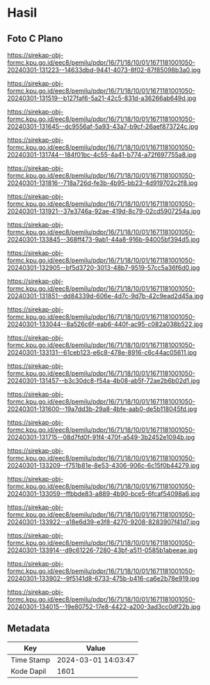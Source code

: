 # Hasil

## Foto C Plano

https://sirekap-obj-formc.kpu.go.id/eec8/pemilu/pdpr/16/71/18/10/01/1671181001050-20240301-131223--14633dbd-9441-4073-8f02-87f85098b3a0.jpg

https://sirekap-obj-formc.kpu.go.id/eec8/pemilu/pdpr/16/71/18/10/01/1671181001050-20240301-131519--b127faf6-5a21-42c5-831d-a36266ab649d.jpg

https://sirekap-obj-formc.kpu.go.id/eec8/pemilu/pdpr/16/71/18/10/01/1671181001050-20240301-131645--dc9556af-5a93-43a7-b9cf-26aef873724c.jpg

https://sirekap-obj-formc.kpu.go.id/eec8/pemilu/pdpr/16/71/18/10/01/1671181001050-20240301-131744--184f01bc-4c55-4a41-b774-a72f697755a8.jpg

https://sirekap-obj-formc.kpu.go.id/eec8/pemilu/pdpr/16/71/18/10/01/1671181001050-20240301-131816--718a726d-fe3b-4b95-bb23-4d919702c2f8.jpg

https://sirekap-obj-formc.kpu.go.id/eec8/pemilu/pdpr/16/71/18/10/01/1671181001050-20240301-131921--37e3746a-92ae-419d-8c79-02cd5907254a.jpg

https://sirekap-obj-formc.kpu.go.id/eec8/pemilu/pdpr/16/71/18/10/01/1671181001050-20240301-133845--368ff473-9ab1-44a8-916b-94005bf394d5.jpg

https://sirekap-obj-formc.kpu.go.id/eec8/pemilu/pdpr/16/71/18/10/01/1671181001050-20240301-132905--bf5d3720-3013-48b7-9519-57cc5a36f6d0.jpg

https://sirekap-obj-formc.kpu.go.id/eec8/pemilu/pdpr/16/71/18/10/01/1671181001050-20240301-131851--dd84339d-606e-4d7c-9d7b-42c9ead2d45a.jpg

https://sirekap-obj-formc.kpu.go.id/eec8/pemilu/pdpr/16/71/18/10/01/1671181001050-20240301-133044--8a526c6f-eab6-440f-ac95-c082a038b522.jpg

https://sirekap-obj-formc.kpu.go.id/eec8/pemilu/pdpr/16/71/18/10/01/1671181001050-20240301-133131--61ceb123-e6c8-478e-8916-c6c44ac05611.jpg

https://sirekap-obj-formc.kpu.go.id/eec8/pemilu/pdpr/16/71/18/10/01/1671181001050-20240301-131457--b3c30dc8-f54a-4b08-ab5f-72ae2b6b02d1.jpg

https://sirekap-obj-formc.kpu.go.id/eec8/pemilu/pdpr/16/71/18/10/01/1671181001050-20240301-131600--19a7dd3b-29a8-4bfe-aab0-de5b118045fd.jpg

https://sirekap-obj-formc.kpu.go.id/eec8/pemilu/pdpr/16/71/18/10/01/1671181001050-20240301-131715--08d7fd0f-91f4-470f-a549-3b2452e1094b.jpg

https://sirekap-obj-formc.kpu.go.id/eec8/pemilu/pdpr/16/71/18/10/01/1671181001050-20240301-133209--f751b81e-8e53-4306-906c-6c15f0b44279.jpg

https://sirekap-obj-formc.kpu.go.id/eec8/pemilu/pdpr/16/71/18/10/01/1671181001050-20240301-133059--ffbbde83-a889-4b90-bce5-6fcaf54098a6.jpg

https://sirekap-obj-formc.kpu.go.id/eec8/pemilu/pdpr/16/71/18/10/01/1671181001050-20240301-133922--a18e6d39-e3f8-4270-9208-8283907f41d7.jpg

https://sirekap-obj-formc.kpu.go.id/eec8/pemilu/pdpr/16/71/18/10/01/1671181001050-20240301-133914--d9c61226-7280-43bf-a511-0585b1abeeae.jpg

https://sirekap-obj-formc.kpu.go.id/eec8/pemilu/pdpr/16/71/18/10/01/1671181001050-20240301-133902--9f5141d8-6733-475b-b416-ca6e2b78e919.jpg

https://sirekap-obj-formc.kpu.go.id/eec8/pemilu/pdpr/16/71/18/10/01/1671181001050-20240301-134015--19e80752-17e8-4422-a200-3ad3cc0df22b.jpg


## Metadata

| Key        | Value               |
| ---------- | ------------------- |
| Time Stamp | 2024-03-01 14:03:47 |
| Kode Dapil | 1601                |



